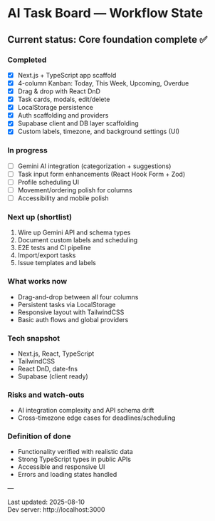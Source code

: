 # AI Task Board — Workflow State

## Current status: Core foundation complete ✅

### Completed
- [x] Next.js + TypeScript app scaffold
- [x] 4-column Kanban: Today, This Week, Upcoming, Overdue
- [x] Drag & drop with React DnD
- [x] Task cards, modals, edit/delete
- [x] LocalStorage persistence
- [x] Auth scaffolding and providers
- [x] Supabase client and DB layer scaffolding
- [x] Custom labels, timezone, and background settings (UI)

### In progress
- [ ] Gemini AI integration (categorization + suggestions)
- [ ] Task input form enhancements (React Hook Form + Zod)
- [ ] Profile scheduling UI
- [ ] Movement/ordering polish for columns
- [ ] Accessibility and mobile polish

### Next up (shortlist)
1. Wire up Gemini API and schema types
2. Document custom labels and scheduling
3. E2E tests and CI pipeline
4. Import/export tasks
5. Issue templates and labels

### What works now
- Drag-and-drop between all four columns
- Persistent tasks via LocalStorage
- Responsive layout with TailwindCSS
- Basic auth flows and global providers

### Tech snapshot
- Next.js, React, TypeScript
- TailwindCSS
- React DnD, date-fns
- Supabase (client ready)

### Risks and watch-outs
- AI integration complexity and API schema drift
- Cross-timezone edge cases for deadlines/scheduling

### Definition of done
- Functionality verified with realistic data
- Strong TypeScript types in public APIs
- Accessible and responsive UI
- Errors and loading states handled

—

Last updated: 2025-08-10  
Dev server: http://localhost:3000